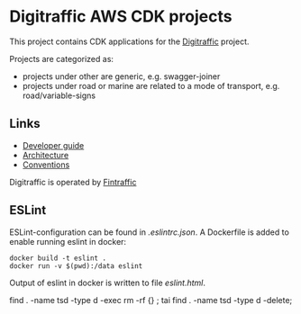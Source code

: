 # Digitraffic AWS CDK projects

This project contains CDK applications for the [Digitraffic](https://www.digitraffic.fi) project.

Projects are categorized as:
- projects under other are generic, e.g. swagger-joiner
- projects under road or marine are related to a mode of transport, e.g. road/variable-signs

## Links
- [Developer guide](https://github.com/tmfg/digitraffic-cdk/blob/master/DEVELOPMENT.md)
- [Architecture](https://github.com/tmfg/digitraffic-cdk/blob/master/ARCHITECTURE.md)
- [Conventions](https://github.com/tmfg/digitraffic-cdk/blob/master/CONVENTIONS.md)

Digitraffic is operated by [Fintraffic](https://www.fintraffic.fi)

## ESLint

ESLint-configuration can be found in _.eslintrc.json_.  A Dockerfile is added to enable running eslint in docker:
```
docker build -t eslint .
docker run -v $(pwd):/data eslint
```

Output of eslint in docker is written to file _eslint.html_.


find . -name tsd -type d -exec rm -rf {} \;
tai 
find . -name tsd -type d -delete;
